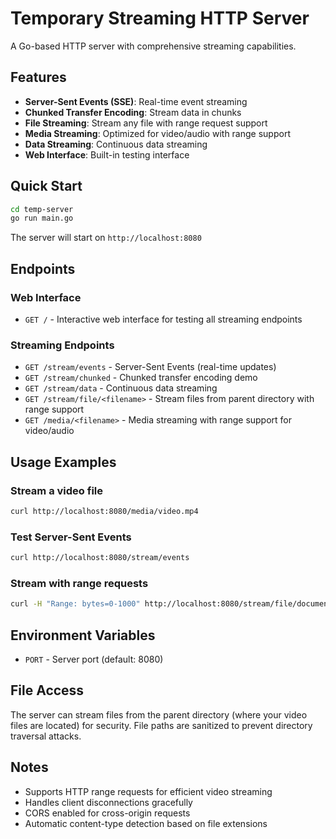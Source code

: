 # Temporary Streaming HTTP Server

A Go-based HTTP server with comprehensive streaming capabilities.

## Features

- **Server-Sent Events (SSE)**: Real-time event streaming
- **Chunked Transfer Encoding**: Stream data in chunks
- **File Streaming**: Stream any file with range request support
- **Media Streaming**: Optimized for video/audio with range support
- **Data Streaming**: Continuous data streaming
- **Web Interface**: Built-in testing interface

## Quick Start

```bash
cd temp-server
go run main.go
```

The server will start on `http://localhost:8080`

## Endpoints

### Web Interface
- `GET /` - Interactive web interface for testing all streaming endpoints

### Streaming Endpoints
- `GET /stream/events` - Server-Sent Events (real-time updates)
- `GET /stream/chunked` - Chunked transfer encoding demo
- `GET /stream/data` - Continuous data streaming
- `GET /stream/file/<filename>` - Stream files from parent directory with range support
- `GET /media/<filename>` - Media streaming with range support for video/audio

## Usage Examples

### Stream a video file
```bash
curl http://localhost:8080/media/video.mp4
```

### Test Server-Sent Events
```bash
curl http://localhost:8080/stream/events
```

### Stream with range requests
```bash
curl -H "Range: bytes=0-1000" http://localhost:8080/stream/file/document.pdf
```

## Environment Variables

- `PORT` - Server port (default: 8080)

## File Access

The server can stream files from the parent directory (where your video files are located) for security. File paths are sanitized to prevent directory traversal attacks.

## Notes

- Supports HTTP range requests for efficient video streaming
- Handles client disconnections gracefully
- CORS enabled for cross-origin requests
- Automatic content-type detection based on file extensions 